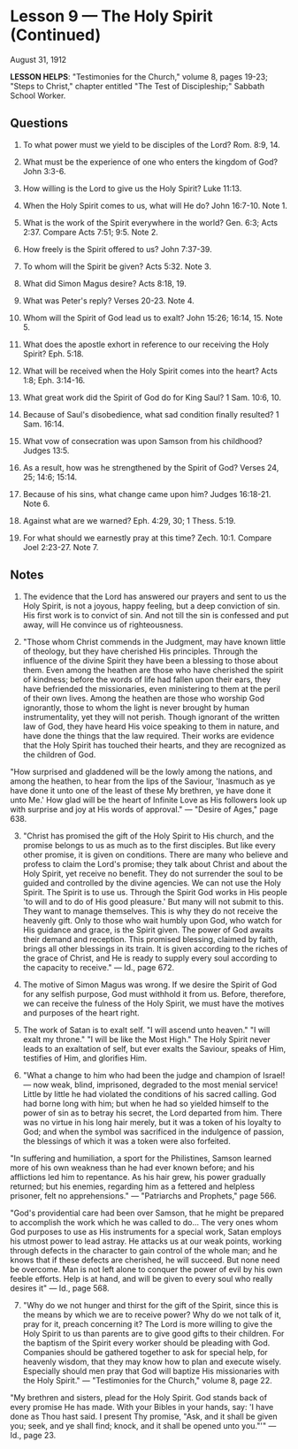 # Lesson 9 — The Holy Spirit (Continued)

August 31, 1912

**LESSON HELPS**: "Testimonies for the Church," volume 8, pages 19-23; "Steps to Christ," chapter entitled "The Test of Discipleship;" Sabbath School Worker.

## Questions

1. To what power must we yield to be disciples of the Lord? Rom. 8:9, 14.

2. What must be the experience of one who enters the kingdom of God? John 3:3-6.

3. How willing is the Lord to give us the Holy Spirit? Luke 11:13.

4. When the Holy Spirit comes to us, what will He do? John 16:7-10. Note 1.

5. What is the work of the Spirit everywhere in the world? Gen. 6:3; Acts 2:37. Compare Acts 7:51; 9:5. Note 2.

6. How freely is the Spirit offered to us? John 7:37-39.

7. To whom will the Spirit be given? Acts 5:32. Note 3.

8. What did Simon Magus desire? Acts 8:18, 19.

9. What was Peter's reply? Verses 20-23. Note 4.

10. Whom will the Spirit of God lead us to exalt? John 15:26; 16:14, 15. Note 5.

11. What does the apostle exhort in reference to our receiving the Holy Spirit? Eph. 5:18.

12. What will be received when the Holy Spirit comes into the heart? Acts 1:8; Eph. 3:14-16.

13. What great work did the Spirit of God do for King Saul? 1 Sam. 10:6, 10.

14. Because of Saul's disobedience, what sad condition finally resulted? 1 Sam. 16:14.

15. What vow of consecration was upon Samson from his childhood? Judges 13:5.

16. As a result, how was he strengthened by the Spirit of God? Verses 24, 25; 14:6; 15:14.

17. Because of his sins, what change came upon him? Judges 16:18-21. Note 6.

18. Against what are we warned? Eph. 4:29, 30; 1 Thess. 5:19.

19. For what should we earnestly pray at this time? Zech. 10:1. Compare Joel 2:23-27. Note 7.

## Notes

1. The evidence that the Lord has answered our prayers and sent to us the Holy Spirit, is not a joyous, happy feeling, but a deep conviction of sin. His first work is to convict of sin. And not till the sin is confessed and put away, will He convince us of righteousness.

2. "Those whom Christ commends in the Judgment, may have known little of theology, but they have cherished His principles. Through the influence of the divine Spirit they have been a blessing to those about them. Even among the heathen are those who have cherished the spirit of kindness; before the words of life had fallen upon their ears, they have befriended the missionaries, even ministering to them at the peril of their own lives. Among the heathen are those who worship God ignorantly, those to whom the light is never brought by human instrumentality, yet they will not perish. Though ignorant of the written law of God, they have heard His voice speaking to them in nature, and have done the things that the law required. Their works are evidence that the Holy Spirit has touched their hearts, and they are recognized as the children of God.

"How surprised and gladdened will be the lowly among the nations, and among the heathen, to hear from the lips of the Saviour, 'Inasmuch as ye have done it unto one of the least of these My brethren, ye have done it unto Me.' How glad will be the heart of Infinite Love as His followers look up with surprise and joy at His words of approval." — "Desire of Ages," page 638.

3. "Christ has promised the gift of the Holy Spirit to His church, and the promise belongs to us as much as to the first disciples. But like every other promise, it is given on conditions. There are many who believe and profess to claim the Lord's promise; they talk about Christ and about the Holy Spirit, yet receive no benefit. They do not surrender the soul to be guided and controlled by the divine agencies. We can not use the Holy Spirit. The Spirit is to use us. Through the Spirit God works in His people 'to will and to do of His good pleasure.' But many will not submit to this. They want to manage themselves. This is why they do not receive the heavenly gift. Only to those who wait humbly upon God, who watch for His guidance and grace, is the Spirit given. The power of God awaits their demand and reception. This promised blessing, claimed by faith, brings all other blessings in its train. It is given according to the riches of the grace of Christ, and He is ready to supply every soul according to the capacity to receive." — Id., page 672.

4. The motive of Simon Magus was wrong. If we desire the Spirit of God for any selfish purpose, God must withhold it from us. Before, therefore, we can receive the fulness of the Holy Spirit, we must have the motives and purposes of the heart right.

5. The work of Satan is to exalt self. "I will ascend unto heaven." "I will exalt my throne." "I will be like the Most High." The Holy Spirit never leads to an exaltation of self, but ever exalts the Saviour, speaks of Him, testifies of Him, and glorifies Him.

6. "What a change to him who had been the judge and champion of Israel! — now weak, blind, imprisoned, degraded to the most menial service! Little by little he had violated the conditions of his sacred calling. God had borne long with him; but when he had so yielded himself to the power of sin as to betray his secret, the Lord departed from him. There was no virtue in his long hair merely, but it was a token of his loyalty to God; and when the symbol was sacrificed in the indulgence of passion, the blessings of which it was a token were also forfeited.

"In suffering and humiliation, a sport for the Philistines, Samson learned more of his own weakness than he had ever known before; and his afflictions led him to repentance. As his hair grew, his power gradually returned; but his enemies, regarding him as a fettered and helpless prisoner, felt no apprehensions." — "Patriarchs and Prophets," page 566.

"God's providential care had been over Samson, that he might be prepared to accomplish the work which he was called to do... The very ones whom God purposes to use as His instruments for a special work, Satan employs his utmost power to lead astray. He attacks us at our weak points, working through defects in the character to gain control of the whole man; and he knows that if these defects are cherished, he will succeed. But none need be overcome. Man is not left alone to conquer the power of evil by his own feeble efforts. Help is at hand, and will be given to every soul who really desires it" — Id., page 568.

7. "Why do we not hunger and thirst for the gift of the Spirit, since this is the means by which we are to receive power? Why do we not talk of it, pray for it, preach concerning it? The Lord is more willing to give the Holy Spirit to us than parents are to give good gifts to their children. For the baptism of the Spirit every worker should be pleading with God. Companies should be gathered together to ask for special help, for heavenly wisdom, that they may know how to plan and execute wisely. Especially should men pray that God will baptize His missionaries with the Holy Spirit." — "Testimonies for the Church," volume 8, page 22.

"My brethren and sisters, plead for the Holy Spirit. God stands back of every promise He has made. With your Bibles in your hands, say: 'I have done as Thou hast said. I present Thy promise, "Ask, and it shall be given you; seek, and ye shall find; knock, and it shall be opened unto you."'" — Id., page 23.